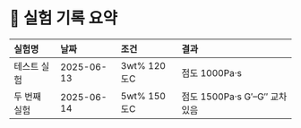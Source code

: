 # 🧪 실험 기록 요약

| 실험명     | 날짜         | 조건         | 결과                      |
|:--------|:-----------|:-----------|:------------------------|
| 테스트 실험  | 2025-06-13 | 3wt% 120도C | 점도 1000Pa·s             |
| 두 번째 실험 | 2025-06-14 | 5wt% 150도C | 점도 1500Pa·s G′–G″ 교차 있음 |